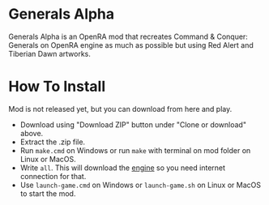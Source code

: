 # Generals Alpha
Generals Alpha is an OpenRA mod that recreates Command &amp; Conquer: Generals on OpenRA engine as much as possible but using Red Alert and Tiberian Dawn artworks.

# How To Install
Mod is not released yet, but you can download from here and play.

* Download using "Download ZIP" button under "Clone or download" above.
* Extract the .zip file.
* Run `make.cmd` on Windows or run `make` with terminal on mod folder on Linux or MacOS.
* Write `all`. This will download the [engine](https://github.com/MustaphaTR/OpenRA/tree/generals-alpha-engine) so you need internet connection for that.
* Use `launch-game.cmd` on Windows or `launch-game.sh` on Linux or MacOS to start the mod.
